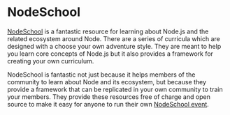 # NodeSchool

[NodeSchool](http://nodeschool.io) is a fantastic resource for learning about
Node.js and the related ecosystem around Node. There are a series of curricula
which are designed with a choose your own adventure style. They are meant to
help you learn core concepts of Node.js but it also provides a framework for
creating your own curriculum.

NodeSchool is fantastic not just because it helps members of the community to
learn about Node and its ecosystem, but because they provide a framework that
can be replicated in your own community to train your members. They provide
these resources free of charge and open source to make it easy for anyone to
run their own [NodeSchool event](http://nodeschool.io/host.html).
